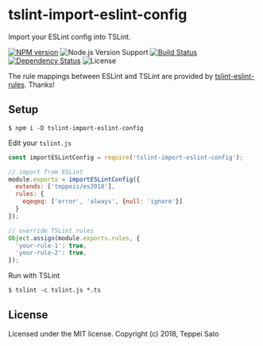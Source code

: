 tslint-import-eslint-config
====

Import your ESLint config into TSLint.

[![NPM version][npm-image]][npm-url]
![Node.js Version Support][node-version]
[![Build Status][circleci-image]][circleci-url]
[![Dependency Status][deps-image]][deps-url]
![License][license]

The rule mappings between ESLint and TSLint are provided by [tslint-eslint-rules](https://github.com/buzinas/tslint-eslint-rules). Thanks!

## Setup

```console
$ npm i -D tslint-import-eslint-config
```

Edit your `tslint.js`

```js
const importESLintConfig = require('tslint-import-eslint-config');

// import from ESLint
module.exports = importESLintConfig({
  extends: ['teppeis/es2018'],
  rules: {
    eqeqeq: ['error', 'always', {null: 'ignore'}]
  }
});

// override TSLint rules
Object.assign(module.exports.rules, {
  'your-rule-1': true,
  'your-rule-2': true,
});
```

Run with TSLint

```console
$ tslint -c tslint.js *.ts
```

## License

Licensed under the MIT license.
Copyright (c) 2018, Teppei Sato

[npm-image]: https://img.shields.io/npm/v/tslint-import-eslint-config.svg
[npm-url]: https://npmjs.org/package/tslint-import-eslint-config
[npm-downloads-image]: https://img.shields.io/npm/dm/tslint-import-eslint-config.svg
[circleci-image]: https://circleci.com/gh/teppeis/tslint-import-eslint-config.svg?style=shield
[circleci-url]: https://circleci.com/gh/teppeis/tslint-import-eslint-config
[deps-image]: https://img.shields.io/david/teppeis/tslint-import-eslint-config.svg
[deps-url]: https://david-dm.org/teppeis/tslint-import-eslint-config
[node-version]: https://img.shields.io/badge/Node.js%20support-v6,v8,v10-brightgreen.svg
[license]: https://img.shields.io/npm/l/tslint-import-eslint-config.svg
